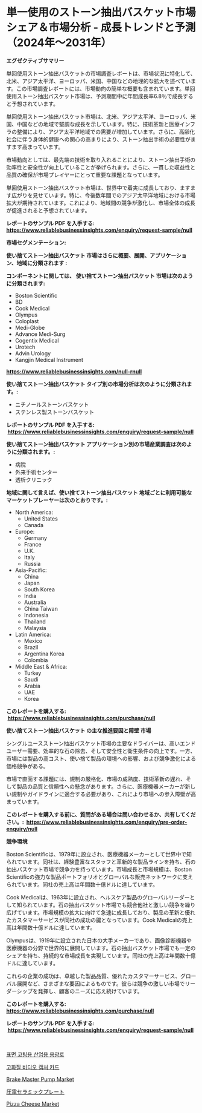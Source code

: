 <p><h1>単一使用のストーン抽出バスケット市場シェア＆市場分析 - 成長トレンドと予測（2024年〜2031年）</h1></p><p><strong>エグゼクティブサマリー</strong></p>
<p><p>単回使用ストーン抽出バスケットの市場調査レポートは、市場状況に特化して、北米、アジア太平洋、ヨーロッパ、米国、中国などの地理的な拡大を述べています。この市場調査レポートには、市場動向の簡単な概要も含まれています。単回使用ストーン抽出バスケット市場は、予測期間中に年間成長率6.8％で成長すると予想されています。</p><p>単回使用ストーン抽出バスケット市場は、北米、アジア太平洋、ヨーロッパ、米国、中国などの地域で堅調な成長を示しています。特に、技術革新と医療インフラの整備により、アジア太平洋地域での需要が増加しています。さらに、高齢化社会に伴う身体的健康への関心の高まりにより、ストーン抽出手術の必要性がますます高まっています。</p><p>市場動向としては、最先端の技術を取り入れることにより、ストーン抽出手術の効率性と安全性が向上していることが挙げられます。さらに、一貫した収益性と品質の確保が市場プレイヤーにとって重要な課題となっています。</p><p>単回使用ストーン抽出バスケット市場は、世界中で着実に成長しており、ますます広がりを見せています。特に、今後数年間でのアジア太平洋地域における市場拡大が期待されています。これにより、地域間の競争が激化し、市場全体の成長が促進されると予想されています。</p></p>
<p><strong>レポートのサンプル PDF を入手する: <a href="https://www.reliablebusinessinsights.com/enquiry/request-sample/null">https://www.reliablebusinessinsights.com/enquiry/request-sample/null</a></strong></p>
<p><strong>市場セグメンテーション:</strong></p>
<p><strong> 使い捨てストーン抽出バスケット 市場はさらに概要、展開、アプリケーション、地域に分類されます :</strong></p>
<p><strong>コンポーネントに関しては、 使い捨てストーン抽出バスケット 市場は次のように分類されます: &nbsp;</strong></p>
<p><ul><li>Boston Scientific</li><li>BD</li><li>Cook Medical</li><li>Olympus</li><li>Coloplast</li><li>Medi-Globe</li><li>Advance Medi-Surg</li><li>Cogentix Medical</li><li>Urotech</li><li>Advin Urology</li><li>Kangjin Medical Instrument</li></ul></p>
<p><strong><a href="https://www.reliablebusinessinsights.com/null-rnull">https://www.reliablebusinessinsights.com/null-rnull</a></strong></p>
<p><strong> 使い捨てストーン抽出バスケット タイプ別の市場分析は次のように分類されます。:</strong></p>
<p><ul><li>ニチノールストーンバスケット</li><li>ステンレス製ストーンバスケット</li></ul></p>
<p><strong>レポートのサンプル PDF を入手する: &nbsp;<a href="https://www.reliablebusinessinsights.com/enquiry/request-sample/null">https://www.reliablebusinessinsights.com/enquiry/request-sample/null</a></strong></p>
<p><strong> 使い捨てストーン抽出バスケット アプリケーション別の市場産業調査は次のように分類されます。:</strong></p>
<p><ul><li>病院</li><li>外来手術センター</li><li>透析クリニック</li></ul></p>
<p><strong>地域に関して言えば、使い捨てストーン抽出バスケット 地域ごとに利用可能なマーケットプレーヤーは次のとおりです。:</strong></p>
<p><ul>
    <li>
        North America:
        <ul>
            <li>United States</li>
            <li>Canada</li>
        </ul>
    </li>
    <li>
        Europe:
        <ul>
            <li>Germany</li>
            <li>France</li>
            <li>U.K.</li>
            <li>Italy</li>
            <li>Russia</li>
        </ul>
    </li>
    <li>
        Asia-Pacific:
        <ul>
            <li>China</li>
            <li>Japan</li>
            <li>South Korea</li>
            <li>India</li>
            <li>Australia</li>
            <li>China Taiwan</li>
            <li>Indonesia</li>
            <li>Thailand</li>
            <li>Malaysia</li>
        </ul>
    </li>
    <li>
        Latin America:
        <ul>
            <li>Mexico</li>
            <li>Brazil</li>
            <li>Argentina Korea</li>
            <li>Colombia</li>
        </ul>
    </li>
    <li>
        Middle East & Africa:
        <ul>
            <li>Turkey</li>
            <li>Saudi</li>
            <li>Arabia</li>
            <li>UAE</li>
            <li>Korea</li>
        </ul>
    </li>
    </ul></p>
<p><strong>このレポートを購入する: &nbsp;<a href="https://www.reliablebusinessinsights.com/purchase/null">https://www.reliablebusinessinsights.com/purchase/null</a></strong></p>
<p><strong>使い捨てストーン抽出バスケット の主な推進要因と障壁 市場</strong></p>
<p><p>シングルユースストーン抽出バスケット市場の主要なドライバーは、高いエンドユーザー需要、効率的な石の除去、そして安全性と衛生条件の向上です。一方、市場には製品の高コスト、使い捨て製品の環境への影響、および競争激化による価格競争がある。</p><p>市場で直面する課題には、規制の厳格化、市場の成熟度、技術革新の遅れ、そして製品の品質と信頼性への懸念があります。さらに、医療機器メーカーが新しい規制やガイドラインに適合する必要があり、これにより市場への参入障壁が高まっています。</p></p>
<p><strong>このレポートを購入する前に、質問がある場合は問い合わせるか、共有してください。:&nbsp; <a href="https://www.reliablebusinessinsights.com/enquiry/pre-order-enquiry/null">https://www.reliablebusinessinsights.com/enquiry/pre-order-enquiry/null</a></strong></p>
<p><strong>競争環境</strong></p>
<p><p>Boston Scientificは、1979年に設立され、医療機器メーカーとして世界中で知られています。同社は、経験豊富なスタッフと革新的な製品ラインを持ち、石の抽出バスケット市場で競争力を持っています。市場成長と市場規模は、Boston Scientificの強力な製品ポートフォリオとグローバルな販売ネットワークに支えられています。同社の売上高は年間数十億ドルに達しています。</p><p>Cook Medicalは、1963年に設立され、ヘルスケア製品のグローバルリーダーとして知られています。石の抽出バスケット市場でも競合他社と激しい競争を繰り広げています。市場規模の拡大に向けて急速に成長しており、製品の革新と優れたカスタマーサービスが同社の成功の鍵となっています。Cook Medicalの売上高は年間数十億ドルに達しています。</p><p>Olympusは、1919年に設立された日本の大手メーカーであり、画像診断機器や医療機器の分野で世界的に展開しています。石の抽出バスケット市場でも一定のシェアを持ち、持続的な市場成長を実現しています。同社の売上高は年間数十億ドルに達しています。</p><p>これらの企業の成功は、卓越した製品品質、優れたカスタマーサービス、グローバル展開など、さまざまな要因によるものです。彼らは競争の激しい市場でリーダーシップを発揮し、顧客のニーズに応え続けています。</p></p>
<p><strong>このレポートを購入する: &nbsp; <a href="https://www.reliablebusinessinsights.com/purchase/null">https://www.reliablebusinessinsights.com/purchase/null</a></strong></p>
<p><strong>レポートのサンプル PDF を入手する: &nbsp;<a href="https://www.reliablebusinessinsights.com/enquiry/request-sample/null">https://www.reliablebusinessinsights.com/enquiry/request-sample/null</a></strong><strong></strong></p>
<p>&nbsp;</p>
<p><p><a href="https://github.com/gambitz1998/Market-Research-Report-List-1/blob/main/8205151111785.md">표면 코팅용 산업용 용광로</a></p><p><a href="https://github.com/nhaiquang84/Market-Research-Report-List-1/blob/main/5439365111786.md">고화질 비디오 캡처 카드</a></p><p><a href="https://github.com/DarrenSipes1990/Market-Research-Report-List-1/blob/main/brake-master-pump-market.md">Brake Master Pump Market</a></p><p><a href="https://github.com/BoydYundt1/Market-Research-Report-List-1/blob/main/2525725122995.md">圧電セラミックプレート</a></p><p><a href="https://issuu.com/reportprime-2/docs/pizza-cheese-market-size-2030.pptx">Pizza Cheese Market</a></p></p>